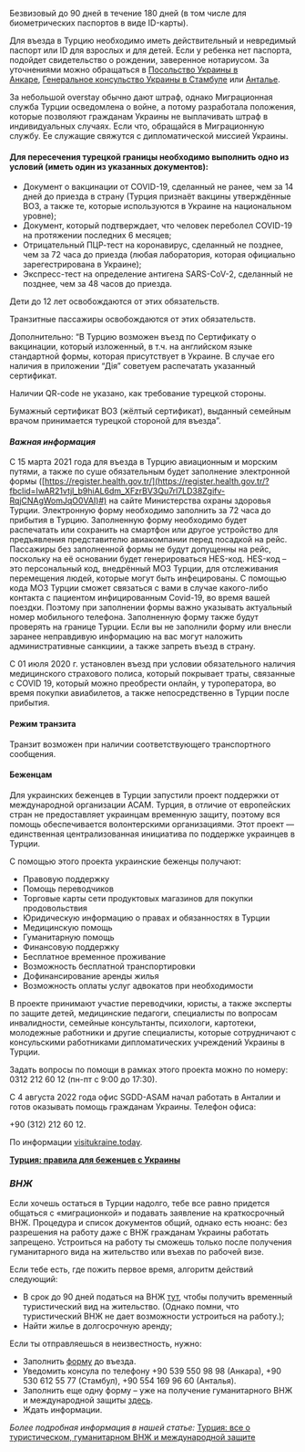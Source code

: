 Безвизовый до 90 дней в течение 180 дней (в том числе для биометрических паспортов в виде ID-карты).

Для въезда в Турцию необходимо иметь действительный и невредимый паспорт или ID для взрослых и для детей. Если у ребенка нет паспорта, подойдет свидетельство о рождении, заверенное нотариусом. За уточнениями можно обращаться в [Посольство Украины в Анкаре](https://www.facebook.com/UAinTR), [Генеральное консульство Украины в Стамбуле](https://www.facebook.com/CGUinIstanbul/) или [Анталье](https://www.facebook.com/ukrainianconsulateantalya/).

За небольшой overstay обычно дают штраф, однако Миграционная служба Турции осведомлена о войне, а потому разработала положения, которые позволяют гражданам Украины не выплачивать штраф в индивидуальных случаях. Если что, обращайся в Миграционную службу. Ее служащие свяжутся с дипломатической миссией Украины.

#### Для пересечения турецкой границы необходимо выполнить одно из условий (иметь один из указанных документов):

- Документ о вакцинации от COVID-19, сделанный не ранее, чем за 14 дней до приезда в страну (Турция признаёт вакцины утверждённые ВОЗ, а также те, которые используются в Украине на национальном уровне);
- Документ, который подтверждает, что человек переболел COVID-19 на протяжении последних 6 месяцев;
- Отрицательный ПЦР-тест на коронавирус, сделанный не позднее, чем за 72 часа до приезда (любая лаборатория, которая официально зарегестрирована в Украине);
- Экспресс-тест на определение антигена SARS-CoV-2, сделанный не позднее, чем за 48 часов до приезда.

Дети до 12 лет освобождаются от этих обязательств.

Транзитные пассажиры освобождаются от этих обязательств.

Дополнительно: “В Турцию возможен въезд по Сертификату о вакцинации, который изложенный, в т.ч. на английском языке стандартной формы, которая присутствует в Украине. В случае его наличия в приложении “Дія” советуем распечатать указанный сертификат.

Наличии QR-code не указано, как требование турецкой стороны.

Бумажный сертификат ВОЗ (жёлтый сертификат), выданный семейным врачом принимается турецкой стороной для въезда”.

#### _Важная информация_

С 15 марта 2021 года для въезда в Турцию авиационным и морским путями, а также по суше обязательным будет заполнение электронной формы ([https://register.health.gov.tr/](https://register.health.gov.tr/?fbclid=IwAR21vtjl_b9hiAL6dm_XFzrBV3Qu7rl7LD38Zgifv-RqjCNAgWomJqO0VAI)#) на сайте Министерства охраны здоровья Турции. Электронную форму необходимо заполнить за 72 часа до прибытия в Турцию. Заполненную форму необходимо будет распечатать или сохранить на смартфон или другое устройство для предъявления представителю авиакомпании перед посадкой на рейс. Пассажиры без заполненной формы не будут допущенны на рейс, поскольку на её основании будет генерироваться HES-код. HES-код – это персональный код, внедрённый МОЗ Турции, для отслеживания перемещения людей, которые могут быть инфецированы. С помощью кода МОЗ Турции сможет связаться с вами в случае какого-либо контакта с пациентом инфицированным Covid-19, во время вашей поездки. Поэтому при заполнении формы важно указывать актуальный номер мобильного телефона. Заполненную форму также будут проверять на границе Турции. Если вы не заполнили форму или внесли заранее неправдивую информацию на вас могут наложить административные санкциии, а также запреть въезд в страну.

С 01 июля 2020 г. установлен въезд при условии обязательного наличия медицинского страхового полиса, который покрывает траты, связанные с COVID 19, который можно преобрести онлайн, у туроператора, во время покупки авиабилетов, а также непосредственно в Турции после прибытия.

#### Режим транзита

Транзит возможен при наличии соответствующего транспортного сообщения.

#### Беженцам

Для украинских беженцев в Турции запустили проект поддержки от международной организации АСАМ. Турция, в отличие от европейских стран не предоставляет украинцам временную защиту, поэтому вся помощь обеспечивается волонтерскими организациями. Этот проект — единственная централизованная инициатива по поддержке украинцев в Турции.

С помощью этого проекта украинские беженцы получают:

- Правовую поддержку
- Помощь переводчиков
- Торговые карты сети продуктовых магазинов для покупки продовольствия
- Юридическую информацию о правах и обязанностях в Турции
- Медицинскую помощь
- Гуманитарную помощь
- Финансовую поддержку
- Бесплатное временное проживание
- Возможность бесплатной транспортировки
- Дофинансирование аренды жилья
- Возможность оплаты услуг адвокатов при необходимости

В проекте принимают участие переводчики, юристы, а также эксперты по защите детей, медицинские педагоги, специалисты по вопросам инвалидности, семейные консультанты, психологи, картотеки, молодежные работники и другие специалисты, которые сотрудничают с консульскими работниками дипломатических учреждений Украины в Турции.

Задать вопросы по помощи в рамках этого проекта можно по номеру: 0312 212 60 12 (пн-пт с 9:00 до 17:30).

С 4 августа 2022 года офис SGDD-ASAM начал работать в Анталии и готов оказывать помощь гражданам Украины. Телефон офиса:

\+90 (312) 212 60 12.

По информации [visitukraine.today](https://visitukraine.today/ru/blog/658/dlya-ukraincev-v-turcii-zapustili-goryacuyu-liniyu).

**[Турция: правила для беженцев с Украины](https://visitukraine.today/ru/blog/197/turciya-pravila-dlya-bezencev-s-ukrainy 'Турция: правила для беженцев с Украины')**

### _ВНЖ_

Eсли хочешь остаться в Турции надолго, тебе все равно придется общаться с «миграционкой» и подавать заявление на краткосрочный ВНЖ. Процедура и список документов общий, однако есть нюанс: без разрешения на работу даже с ВНЖ гражданам Украины работать запрещено. Устроиться на работу ты сможешь только после получения гуманитарного вида на жительство или въехав по рабочей визе.

Если тебе есть, где пожить первое время, алгоритм действий следующий:

- В срок до 90 дней податься на ВНЖ [тут](https://e-ikamet.goc.gov.tr/Ikamet/BasvuruIstenenBelgeler), чтобы получить временный туристический вид на жительство. (Однако помни, что туристический ВНЖ не дает возможности устроиться на работу.);
- Найти жилье в долгосрочную аренду;

Если ты отправляешься в неизвестность, нужно:

- Заполнить [форму](https://docs.google.com/forms/d/e/1FAIpQLSevjGg8dbU9lBvirBqsWZD5Nc-a8p6w_JiSBNKKGb-8pAq18g/viewform) до въезда.
- Уведомить консула по телефону +90 539 550 98 98 (Анкара), +90 530 612 55 77 (Стамбул), +90 554 169 96 60 (Анталья).
- Заполнить еще одну форму – уже на получение гуманитарного ВНЖ и международной защиты [здесь](https://www.goc.gov.tr/uluslararasi-koruma).
- Ждать информации.

_Более подробная информация в нашей статье:_ [Турция: все о туристическом, гуманитарном ВНЖ и международной защите](/article/turkey_all_about_tourism_humanitarian_residence_permit_and_international_protection)